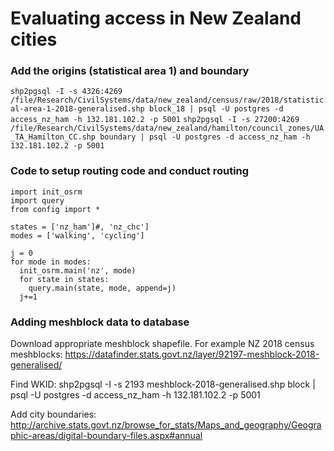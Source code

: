 # Evaluating access in New Zealand cities


### Add the origins (statistical area 1) and boundary
`shp2pgsql -I -s 4326:4269 /file/Research/CivilSystems/data/new_zealand/census/raw/2018/statistical-area-1-2018-generalised.shp block_18 | psql -U postgres -d access_nz_ham -h 132.181.102.2 -p 5001`
`shp2pgsql -I -s 27200:4269 /file/Research/CivilSystems/data/new_zealand/hamilton/council_zones/UA_TA_Hamilton_CC.shp boundary | psql -U postgres -d access_nz_ham -h 132.181.102.2 -p 5001`


### Code to setup routing code and conduct routing
```
import init_osrm
import query
from config import *

states = ['nz_ham']#, 'nz_chc']
modes = ['walking', 'cycling']

j = 0
for mode in modes:
  init_osrm.main('nz', mode)
  for state in states:
    query.main(state, mode, append=j)
  j+=1
```


### Adding meshblock data to database
Download appropriate meshblock shapefile. For example NZ 2018 census meshblocks: https://datafinder.stats.govt.nz/layer/92197-meshblock-2018-generalised/

Find WKID:
shp2pgsql -I -s 2193 meshblock-2018-generalised.shp block | psql -U postgres -d access_nz_ham -h 132.181.102.2 -p 5001

Add city boundaries:
http://archive.stats.govt.nz/browse_for_stats/Maps_and_geography/Geographic-areas/digital-boundary-files.aspx#annual
